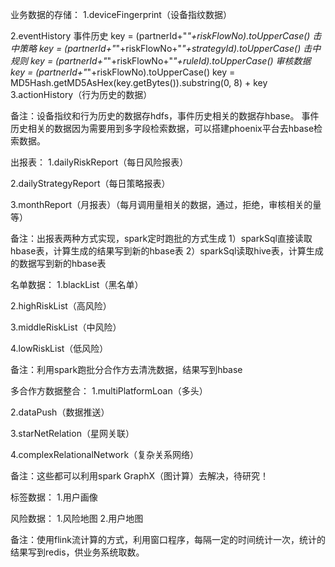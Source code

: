 业务数据的存储：
1.deviceFingerprint（设备指纹数据）

2.eventHistory
事件历史 key = (partnerId+"_"+riskFlowNo).toUpperCase()
击中策略 key = (partnerId+"_"+riskFlowNo+"_"+strategyId).toUpperCase()
击中规则 key = (partnerId+"_"+riskFlowNo+"_"+ruleId).toUpperCase()
审核数据 key = (partnerId+"_"+riskFlowNo).toUpperCase()
key = MD5Hash.getMD5AsHex(key.getBytes()).substring(0, 8) + key
3.actionHistory（行为历史的数据）

备注：设备指纹和行为历史的数据存hdfs，事件历史相关的数据存hbase。
      事件历史相关的数据因为需要用到多字段检索数据，可以搭建phoenix平台去hbase检索数据。

出报表：
1.dailyRiskReport（每日风险报表）

2.dailyStrategyReport（每日策略报表）

3.monthReport（月报表）（每月调用量相关的数据，通过，拒绝，审核相关的量等）

备注：出报表两种方式实现，spark定时跑批的方式生成
1）sparkSql直接读取hbase表，计算生成的结果写到新的hbase表
2）sparkSql读取hive表，计算生成的数据写到新的hbase表

名单数据：
1.blackList（黑名单）

2.highRiskList（高风险）

3.middleRiskList（中风险）

4.lowRiskList（低风险）

备注：利用spark跑批分合作方去清洗数据，结果写到hbase

多合作方数据整合：
1.multiPlatformLoan（多头）

2.dataPush（数据推送）

3.starNetRelation（星网关联）

4.complexRelationalNetwork（复杂关系网络）

备注：这些都可以利用spark GraphX（图计算）去解决，待研究！

标签数据：
1.用户画像

风险数据：
1.风险地图
2.用户地图

备注：使用flink流计算的方式，利用窗口程序，每隔一定的时间统计一次，统计的结果写到redis，供业务系统取数。
